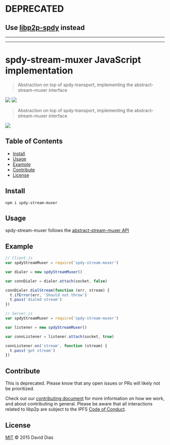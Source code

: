 # **DEPRECATED**

## Use [libp2p-spdy](https://github.com/libp2p/js-libp2p-spdy) instead

--------------------------------------------------------------
--------------------------------------------------------------

# spdy-stream-muxer JavaScript implementation

> Abstraction on top of spdy-transport, implementing the abstract-stream-muxer interface


[![](https://img.shields.io/badge/made%20by-Protocol%20Labs-blue.svg?style=flat-square)](http://ipn.io) [![](https://img.shields.io/badge/freenode-%23ipfs-blue.svg?style=flat-square)](http://webchat.freenode.net/?channels=%23ipfs)

> Abstraction on top of spdy-transport, implementing the abstract-stream-muxer interface

[![](https://github.com/libp2p/interface-stream-muxer/blob/master/img/badge.png)](https://github.com/libp2p/interface-stream-muxer)

## Table of Contents

- [Install](#install)
- [Usage](#usage)
- [Example](#example)
- [Contribute](#contribute)
- [License](#license)

## Install

```
npm i spdy-stream-muxer
```

## Usage

spdy-stream-muxer follows the [abstract-stream-muxer API](https://github.com/libp2p/interface-stream-muxer#api)

## Example

```JavaScript
// Client.js
var spdyStreamMuxer = require('spdy-stream-muxer')

var dialer = new spdyStreamMuxer()

var connDialer = dialer.attach(socket, false)

connDialer.dialStream(function (err, stream) {
  t.ifError(err, 'Should not throw')
  t.pass('dialed stream')
})
```

```JavaScript
// Server.js
var spdyStreamMuxer = require('spdy-stream-muxer')

var listener = new spdyStreamMuxer()

var connListener = listener.attach(socket, true)

connListener.on('stream', function (stream) {
  t.pass('got stream')
})
```

## Contribute

This is deprecated. Please know that any open issues or PRs will likely not be prioritized.

Check out our [contributing document](https://github.com/libp2p/libp2p/blob/master/contributing.md) for more information on how we work, and about contributing in general. Please be aware that all interactions related to libp2p are subject to the IPFS [Code of Conduct](https://github.com/ipfs/community/blob/master/code-of-conduct.md).

## License

[MIT](LICENSE) © 2015 David Dias
